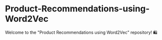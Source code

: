 # Product-Recommendations-using-Word2Vec
Welcome to the "Product Recommendations using Word2Vec" repository! 🛍️
